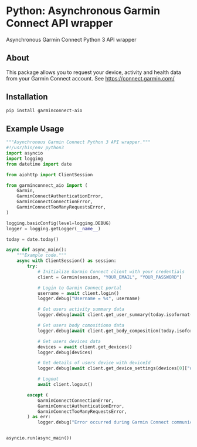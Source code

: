 # Python: Asynchronous Garmin Connect API wrapper

Asynchronous Garmin Connect Python 3 API wrapper

## About

This package allows you to request your device, activity and health data from your Garmin Connect account.
See https://connect.garmin.com/

## Installation

```bash
pip install garminconnect-aio
```

## Example Usage

```python
"""Asynchronous Garmin Connect Python 3 API wrapper."""
#!/usr/bin/env python3
import asyncio
import logging
from datetime import date

from aiohttp import ClientSession

from garminconnect_aio import (
    Garmin,
    GarminConnectAuthenticationError,
    GarminConnectConnectionError,
    GarminConnectTooManyRequestsError,
)

logging.basicConfig(level=logging.DEBUG)
logger = logging.getLogger(__name__)

today = date.today()

async def async_main():
    """Example code."""
    async with ClientSession() as session:
        try:
            # Initialize Garmin Connect client with your credentials
            client = Garmin(session, "YOUR_EMAIL", "YOUR_PASSWORD")

            # Login to Garmin Connect portal
            username = await client.login()
            logger.debug("Username = %s", username)

            # Get users activity summary data
            logger.debug(await client.get_user_summary(today.isoformat()))

            # Get users body comositiono data
            logger.debug(await client.get_body_composition(today.isoformat()))

            # Get users devices data
            devices = await client.get_devices()
            logger.debug(devices)

            # Get details of users device with deviceId
            logger.debug(await client.get_device_settings(devices[0]["deviceId"]))

            # Logout
            await client.logout()

        except (
            GarminConnectConnectionError,
            GarminConnectAuthenticationError,
            GarminConnectTooManyRequestsError,
        ) as err:
            logger.debug("Error occurred during Garmin Connect communication: %s", err)


asyncio.run(async_main())
